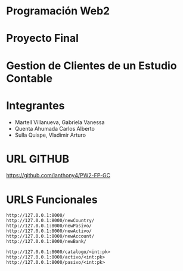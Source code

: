 # Programación Web2 
# Proyecto Final
# Gestion de Clientes de un Estudio Contable


# Integrantes
- Martell Villanueva, Gabriela Vanessa
- Quenta Ahumada Carlos Alberto
- Sulla Quispe, Vladimir Arturo

# URL GITHUB

https://github.com/ianthony4/PW2-FP-GC

# URLS Funcionales

```
http://127.0.0.1:8000/
http://127.0.0.1:8000/newCountry/
http://127.0.0.1:8000/newPasivo/
http://127.0.0.1:8000/newActivo/
http://127.0.0.1:8000/newAccount/
http://127.0.0.1:8000/newBank/

http://127.0.0.1:8000/catalogo/<int:pk>
http://127.0.0.1:8000/activo/<int:pk>
http://127.0.0.1:8000/pasivo/<int:pk>

```


